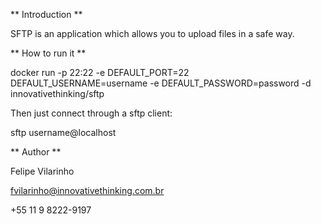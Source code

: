 ** Introduction **

SFTP is an application which allows you to upload files in a safe way. 

** How to run it **

docker run -p 22:22 -e DEFAULT_PORT=22 DEFAULT_USERNAME=username -e DEFAULT_PASSWORD=password -d innovativethinking/sftp

Then just connect through a sftp client:

sftp username@localhost

** Author **

Felipe Vilarinho 

fvilarinho@innovativethinking.com.br

+55 11 9 8222-9197